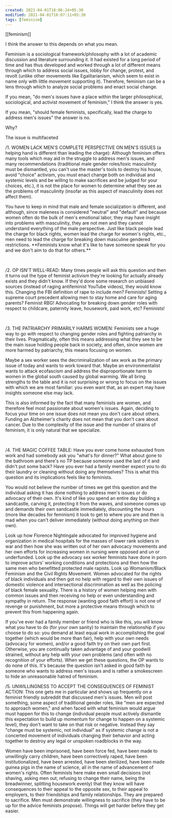 ```yaml
---
created: 2021-04-01T18:06:24+05:30
modified: 2021-04-01T18:07:11+05:30
tags: [feminism]
---
```

[[feminism]]

 I think the answer to this depends on what you mean. 

Feminism is a sociological framework/philosophy with a lot of academic discussion and literature surrounding it. It had existed for a long period of time and has thus developed and worked through a lot of different means through which to address social issues, lobby for change, protest, and revolt (unlike other movements like Egalitarianism, which seem to exist in name only with little movement supporting it). Therefore, feminism can be a lens through which to analyze social problems and enact social change. 

If you mean, "do men's issues have a place within the larger philosophical, sociological, and activist movement of feminism," I think the answer is yes. 

If you mean, "should female feminists, specifically, lead the charge to address men's issues" the answer is no. 

Why?

The issue is multifaceted

/1. WOMEN LACK MEN'S COMPLETE PERSPECTIVE ON MEN'S ISSUES (a helping hand is different than leading the charge): Although feminism offers many tools which may aid in the struggle to address men's issues, and many recommendations (traditional male gender roles/toxic masculinity must be dismantled, you can't use the master's tools to destroy his house, avoid "choice" activism, you must enact change both on individual and systemic levels and be willing to make sacrifices and be judged for your choices, etc.), it is not the place for women to determine what they see as the problems of masculinity (insofar as this aspect of masculinity does not affect them). 

You have to keep in mind that male and female socialization is different, and although, since maleness is considered "neutral" and "default" and because women often do the bulk of men's emotional labor, they may have insight into problems with masculinity, they are not men and they cannot understand everything of the male perspective. Just like black people lead the charge for black rights, women lead the charge for women's rights, etc., men need to lead the charge for breaking down masculine gendered restrictions. \*\*Feminists know what it's like to have someone speak for you and we don't aim to do that for others.\*\*

&#x200B;

/2. OP ISN'T WELL-READ: Many times people will ask this question and then it turns out the type of feminist activism they're looking for actually already exists and they didn't know. If they'd done some research on unbiased sources (instead of raging antifeminist YouTube videos), they would know this. Changing the FBI definition of rape to include men? Feminists! Setting a supreme court precedent allowing men to stay home and care for aging parents? Feminist RBG! Advocating for breaking down gender roles with respect to childcare, paternity leave, housework, paid work, etc? Feminists!

&#x200B;

/3. THE PATRIARCHY PRIMARILY HARMS WOMEN: Feminists see a huge way to go with respect to changing gender roles and fighting patriarchy in their lives. Pragmatically, often this means addressing what they see to be the main issue holding people back in society, and often, since women are more harmed by patriarchy, this means focusing on women. 

Maybe a sex worker sees the decriminalization of sex work as the primary issue of today and wants to work toward that. Maybe an environmentalist wants to attack ecofascism and address the disproportionate harm to women in the global south caused by global warming. We all bring strengths to the table and it is not surprising or wrong to focus on the issues with which we are most familiar: you even want that, as an expert may have insights someone else may lack. 

This is also informed by the fact that many feminists are women, and therefore feel most passionate about women's issues. Again, deciding to focus your time on one issue does not mean you don't care about others. Funding an Alzheimer's charity does not mean that you don't care about cancer. Due to the complexity of the issue and the number of strains of feminism, it is only natural that we specialize. 

&#x200B;

/4. THE MAGIC COFFEE TABLE: Have you ever come home exhausted from work and had somebody ask you "what's for dinner?" What about gone to the bathroom and there's no TP because someone used the last of it and didn't put some back? Have you ever had a family member expect you to do their laundry or cleaning without doing any themselves? This is what this question and its implications feels like to feminists. 

You would not believe the number of times we get this question and the individual asking it has done nothing to address men's issues or do advocacy of their own. It's kind of like you spend an entire day building a sandcastle, carving it, protecting it from the waves, and someone comes up and demands their own sandcastle immediately, discounting the hours (more like decades for feminism) it took to get to where you are and then is mad when you can't deliver immediately (without doing anything on their own). 

Look up how Florence Nightingale advocated for improved hygiene and organization in medical hospitals for the masses of lower rank soldiers in war and then how she was written out of her own advocacy movements and her own efforts for increasing women in nursing were opposed and un or underfunded. Look up the advocacy sex worker feminists have done in porn to improve actors' working conditions and protections and then how the same men who benefitted protected male rapists. Look up Womanism/Black Feminism and the Civil Rights Movement. Women advocated for the rights of black individuals and then got no help with regard to their own issues of domestic violence and intersectional discrimination as well as the policing of black female sexuality. There is a history of women helping men with common issues and then receiving no help or even understanding and sympathy in return. The response (wanting good faith effort) is not one of revenge or punishment, but more a protective means through which to prevent this from happening again. 

If you've ever had a family member or friend who is like this, you will know what you have to do (for your own sanity) to maintain the relationship if you choose to do so: you demand at least equal work in accomplishing the goal together (which would be more than fair), help with your own needs (advocacy for women), and/or a good faith try on their own part first. Otherwise, you are continually taken advantage of and your goodwill strained, without any help with your own problems (and often with no recognition of your efforts). When we get these questions, the OP wants to do none of this. It's because the question isn't asked in good faith by someone who wants to address men's issues and is rather a smokescreen to hide an unreasonable hatred of feminism. 

/5. UNWILLINGNESS TO ACCEPT THE CONSEQUENCES OF FEMINIST ACTION: This one gets me in particular and shows up frequently on a feminist friendly subreddit that discussed men's issues. Men will post something, some aspect of traditional gender roles, like "men are expected to approach women," and when faced with what feminism would argue must happen for this to change (individual people must actively dismantle this expectation to build up momentum for change to happen on a systemic level), they don't want to take on that risk or negative. Instead they say "change must be systemic, not individual" as if systemic change is not a concerted movement of individuals changing their behavior and acting together to destroy any legal or unspoken roadblocks in the way. 

Women have been imprisoned, have been force fed, have been made to unwillingly carry children, have been correctively raped, have been institutionalized, have been arrested, have been sterilized, have been made guinea pigs in the name of science, all in the name of advancement of women's rights. Often feminists here make even small decisions (not shaving, asking men out, refusing to change their name, being the breadwinner, splitting housework evenly) that they know will have consequences to their appeal to the opposite sex, to their appeal to employers, to their friendships and family relationships. They are prepared to sacrifice. Men must demonstrate willingness to sacrifice (they have to be up for the advice feminists propose). Things will get harder before they get easier. 
